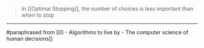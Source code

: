 > In [[Optimal Stopping]], the  number of choices is less important than _when_ to stop

---

#paraphrased  from [[0 - Algorithms to live by - The computer science of human decisions]]